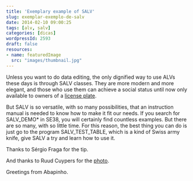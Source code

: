 ```yaml
---
title: 'Exemplary example of SALV'
slug: exemplar-exemplo-de-salv
date: 2014-02-10 09:00:25
tags: [alv, salv]
categories: [dicas]
wordpressId: 2593
draft: false
resources:
- name: featuredImage
  src: "images/thumbnail.jpg"
---
```

Unless you want to do data editing, the only dignified way to use ALVs these days is through SALV classes. They are more modern and more elegant, and those who use them can achieve a social status until now only available to owners of a [license plate][1].

<!--more-->

But SALV is so versatile, with so many possibilities, that an instruction manual is needed to know how to make it fit our needs. If you search for SALV_DEMO* in SE38, you will certainly find countless examples. But there are so many, with so little time. For this reason, the best thing you can do is just go to the program SALV_TEST_TABLE, which is a kind of Swiss army knife, give SALV a try and learn how to use it.

Thanks to Sérgio Fraga for the tip.

And thanks to Ruud Cuypers for the [photo][2].

Greetings from Abapinho.

   [1]: http://www.youtube.com/watch?v=JtN35OUIu0g
   [2]: http://www.flickr.com/photos/ruudcuypers/5474462570
